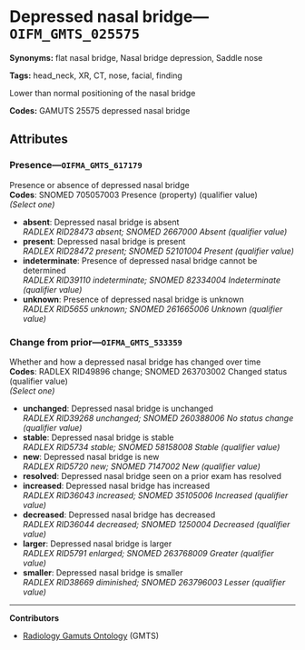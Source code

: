 # Depressed nasal bridge—`OIFM_GMTS_025575`

**Synonyms:** flat nasal bridge, Nasal bridge depression, Saddle nose

**Tags:** head_neck, XR, CT, nose, facial, finding

Lower than normal positioning of the nasal bridge

**Codes:** GAMUTS 25575 depressed nasal bridge

## Attributes

### Presence—`OIFMA_GMTS_617179`

Presence or absence of depressed nasal bridge  
**Codes**: SNOMED 705057003 Presence (property) (qualifier value)  
*(Select one)*

- **absent**: Depressed nasal bridge is absent  
_RADLEX RID28473 absent; SNOMED 2667000 Absent (qualifier value)_
- **present**: Depressed nasal bridge is present  
_RADLEX RID28472 present; SNOMED 52101004 Present (qualifier value)_
- **indeterminate**: Presence of depressed nasal bridge cannot be determined  
_RADLEX RID39110 indeterminate; SNOMED 82334004 Indeterminate (qualifier value)_
- **unknown**: Presence of depressed nasal bridge is unknown  
_RADLEX RID5655 unknown; SNOMED 261665006 Unknown (qualifier value)_

### Change from prior—`OIFMA_GMTS_533359`

Whether and how a depressed nasal bridge has changed over time  
**Codes**: RADLEX RID49896 change; SNOMED 263703002 Changed status (qualifier value)  
*(Select one)*

- **unchanged**: Depressed nasal bridge is unchanged  
_RADLEX RID39268 unchanged; SNOMED 260388006 No status change (qualifier value)_
- **stable**: Depressed nasal bridge is stable  
_RADLEX RID5734 stable; SNOMED 58158008 Stable (qualifier value)_
- **new**: Depressed nasal bridge is new  
_RADLEX RID5720 new; SNOMED 7147002 New (qualifier value)_
- **resolved**: Depressed nasal bridge seen on a prior exam has resolved  
- **increased**: Depressed nasal bridge has increased  
_RADLEX RID36043 increased; SNOMED 35105006 Increased (qualifier value)_
- **decreased**: Depressed nasal bridge has decreased  
_RADLEX RID36044 decreased; SNOMED 1250004 Decreased (qualifier value)_
- **larger**: Depressed nasal bridge is larger  
_RADLEX RID5791 enlarged; SNOMED 263768009 Greater (qualifier value)_
- **smaller**: Depressed nasal bridge is smaller  
_RADLEX RID38669 diminished; SNOMED 263796003 Lesser (qualifier value)_

---

**Contributors**

- [Radiology Gamuts Ontology](https://gamuts.net/) (GMTS)
